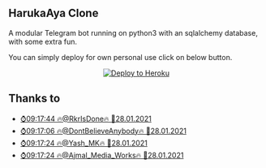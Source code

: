 


## HarukaAya Clone

A modular Telegram bot running on python3 with an sqlalchemy database, with some extra fun.

You can simply deploy for own personal use click on below button.

<p align="center"><a href="https://heroku.com/deploy?template=https://github.com/TechRuhaimGIT-eng/HerokuArya"> <img src="https://www.herokucdn.com/deploy/button.svg" alt="Deploy to Heroku" /></a></p>


## Thanks to

* [⌚09:17:44 🔥@RkrIsDone🔥 📅28.01.2021](https://telegram.dog/RkrIsDone) 
* [⌚09:17:06 🔥@DontBelieveAnybody🔥 📅28.01.2021](https://telegram.dog/DontBelieveAnybody) 
* [⌚09:17:24 🔥@Yash_MK🔥 📅28.01.2021](https://telegram.dog/Yash_MK)
* [⌚09:17:24 🔥@Ajmal_Media_Works🔥 📅28.01.2021](https://telegram.dog/Ajmal_Media_Works)
